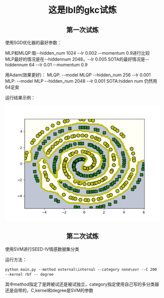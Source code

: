 # <center>这是lbl的gkc试炼

## <center> 第一次试炼
使用SGD优化器的最好参数：

MLP和MLQP:取--hidden_num 1024 --lr 0.002 --momentum 0.9进行比较
MLP最好的情况是在--hiddennum 2048，--lr 0.005
SOTA的最好情况是--hiddennum 64 --lr 0.01 --momentum 0.9


用Adam(效果更好)：
MLQP:
--model MLQP --hidden_num 256 --lr 0.001 
MLP:
--model MLP --hidden_num 2048 --lr 0.001
SOTA:hidden num 仍然用64足矣

运行结果示例：

![](./demo/SOTA_DEMO.png)

## <center> 第二次试炼
使用SVM进行SEED-IV情感数据集分类

运行方法：

```
python main.py --method external\internal --category none\ovr --C 200 --kernel rbf -- degree
```

其中method指定了是跨被试还是被试独立，category指定使用自己写的多分类器还是自带的，C,kernel和degree是SVM的参数
